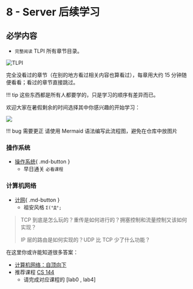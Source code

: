 # 8 - Server 后续学习

## 必学内容

- `完整阅读` TLPI 所有章节目录。

![TLPI](https://man7.org/tlpi/cover/TLPI-front-cover-small-256.png)

完全没看过的章节（在别的地方看过相关内容也算看过），每章用大约 15 分钟随便看看；看过的章节直接跳过。

!!! tip
    这些东西都是所有人都要学的，只是学习的顺序有差异而已。

欢迎大家在暑假剩余的时间选择其中你感兴趣的开始学习：

![](https://www.iodraw.com/diagram/?lightbox=1&highlight=0000ff&layers=1&nav=1&title=%E6%9C%AA%E5%91%BD%E5%90%8D%E7%BB%98%E5%9B%BE.iodraw-1#R1Vpdc%2Bo2EP01mmkfkrHk70cwkM70tskMnenl0dcWxjfGcoVIoL%2B%2Bki1hbBECDdjwAtJqJUu758irlYEZLDdPNCwWf5AYZwAZ8QaYI4AQMl2X%2FwnJtpJ40KkECU3jSgRrwTT9F0uhIaXrNMarhiIjJGNp0RRGJM9xxBqykFLy3lSbk6z51CJMsCaYRmGmS%2F9OY7aQq0BuLf8Np8lCPRk6ftWyDJWyXMlqEcbkfU9kjoEZUEJYVVpuApwJ4ym7VP0mH7TuJkZxzk7pYJnew3YGJz%2Fn42JGX36P3iLrwbTk5NhWrRjH3ACySihbkITkYTaupUNK1nmMxbAGr9U63wgpuBBy4U%2FM2FZ6M1wzwkULtsxkqz51uZoVWdMIH5mv1BNz3OsoF%2FyEyRIzuuUKFGchS9%2BaTgwlFpKd3q7rC0n5VJAhcev60mlbNRejOQQLaYKZ7FUbfUBpuN1TK4TC6oznGA0f8kI1oqrtrbEWlX4%2Bw%2BfSGm9htpb2AcjJuCOGqyLMG2Bw%2FlkLeA7nJGcPq9KdA64A3WJTN%2FJSUv6PXTAYA99Vw%2F2gdZMDhibw7UNNPhgg4Huqia%2Bpmodsb%2BOzib73RcrwtAhL1LzzPaiJtDBLk5yXI440TI9B7w1ThjdHQSVbH6ym06Daq97rDcKWosXe3mB7xsc43HP5%2BR517ovEptzHSw4d0bOvQvZzOQrdlrvN1j7b0lcc%2FkD%2FOpw2NU5%2FS%2FP1RlCS825YcpP%2F%2BpOyEADfKdnqAe%2BLBLsAn5ymvZDOpp1sn07Otdjk3hebrLtik2PeAZusI2waAR8qNgU3yCYb3RidvPuik30infyr0OlT%2FCP3tEj0YsGi3Yf7uNfo9rvo%2F2ir6kwOV1ZGm0Ztq2qblH1XY%2FDyrB6C1%2BpOoqL6XB8qEPWDFdgOOKsVXQ0rtrZtPk%2F%2FGr8c2RJhJ1ui2Q7YHX1PhJ3uiaZ5T6z6%2FwzxT2QIujhDvuQeXwOy8zg1PKg5rW8ko96RDHWj3PTrXZ3Vu3%2B%2Ff83MhgZJkTjx%2BdnOEckVfwQ8frazwNAHAz0d0DVOYftM1z9OXd2A9wVcdGq04dwWctEB5PKTEj8vDcrcHywhbAPfKE9WHMKfnKO6gbANWxA%2BkOXrOGjoBbHdBw0KwPcWNah57yE9mEJLv2HpG8rmgZxAt1BGeoalV2zDBrJroF8c22qdn2P7Ouk67czYzr5aHecXUC%2FZ1npTuz3H39brG%2BlnoXtymEoI1UmgGajTQ5dOCJ3sZJUE7zojpF1BXpvdh4I%2FW6TM%2BUTEnfAAqBvwHlPm7VO11ftpBempNHHD4AfyBs8fiiiZh9HDibg55yb1xqKp70gD2jdnST0oi9aUEwpNKI7Tlf5Bwi%2F8QdwWw197t6bt3po1zUNpCKukMV%2FKZESiV0wPmPSJZGGe3J5F7f4tqn%2BNE%2FwZ6ExeLcJCFHPC8Oem%2BhFGr0lp3Oc1y9IcS3kc0tdn3itl5cvu0RBvxeq7nhH0eXmeZllAMkLLp5rz%2BRxFkdBhlLxi1ZITMeIlHOKitkNszSHOAX%2FY5%2FtDMH73sV31gqs%2FWTTH%2FwE%3D)

!!! bug 需要更正
    请使用 Mermaid 语法编写此流程图，避免在仓库中放图片

### 操作系统

- [操作系统](../preparation/os.md){ .md-button }
  - 早日通关 `必看课程`


### 计算机网络
- [计网](../preparation/linux-network-programming.md){ .md-button }
  - 祖安风格 `Σ(°Д°;`

> TCP 到底是怎么玩的？重传是如何进行的？拥塞控制和流量控制又该如何实现？
>
> IP 层的路由是如何实现的？UDP 比 TCP 少了什么功能？

在这里你或许能知道很多答案：

- [计算机网络：自顶向下](https://book.douban.com/subject/36081529/)
- 推荐课程 [CS 144](https://csdiy.wiki/%E8%AE%A1%E7%AE%97%E6%9C%BA%E7%BD%91%E7%BB%9C/CS144/)
    - 请完成对应课程的 [lab0 , lab4]